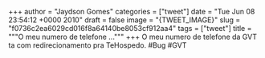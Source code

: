
+++
author = "Jaydson Gomes"
categories = ["tweet"]
date = "Tue Jun 08 23:54:12 +0000 2010"
draft = false
image = "{TWEET_IMAGE}"
slug = "f0736c2ea6029cd016f8a64140be8053cf912aa4"
tags = ["tweet"]
title = """O meu numero de telefone ..."""
+++
O meu numero de telefone da GVT ta com redirecionamento pra TeHospedo. #Bug #GVT
